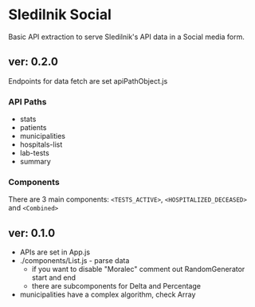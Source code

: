 # Sledilnik Social

Basic API extraction to serve Sledilnik's API data in a Social media form.

## ver: 0.2.0

Endpoints for data fetch are set apiPathObject.js

### API Paths

- stats
- patients
- municipalities
- hospitals-list
- lab-tests
- summary

### Components

There are 3 main components: `<TESTS_ACTIVE>`, `<HOSPITALIZED_DECEASED>` and `<Combined>`

## ver: 0.1.0

- APIs are set in App.js
- ./components/List.js - parse data
  - if you want to disable "Moralec" comment out RandomGenerator start and end
  - there are subcomponents for Delta and Percentage
- municipalities have a complex algorithm, check Array
